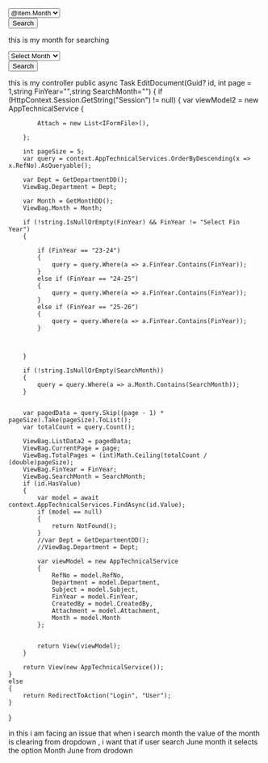 <form asp-action="EditDocument" method="get">
    <div class="col-sm-2">
        <select class="form-control form-control-sm custom-select" name="SearchMonth">
            <option value="">Select Month</option>
            @foreach (var item in ViewBag.Month as List<MonthDD>)
            {
                <option value="@item.Month" selected="@(item.Month == ViewBag.SearchMonth ? "selected" : null)">
                    @item.Month
                </option>
            }
        </select>
    </div>
    <div class="col-sm-2">
        <button type="submit" class="btn btn-primary">Search</button>
    </div>
</form>




this is my month for searching 
<form asp-action="EditDocument" method="get">
<div class="col-sm-2">
	<select class="form-control form-control-sm custom-select" name="SearchMonth">
		<option value="">Select Month</option>
		@foreach (var item in @ViewBag.Month as List<MonthDD>)
		{
			<option value="@item.Month">@item.Month</option>
		}
	</select>
</div>
<div class="col-sm-2">
	<button type="submit" class="btn btn-primary">Search</button>
</div>
</form>

this is my controller 
public async Task<IActionResult> EditDocument(Guid? id, int page = 1,string FinYear="",string SearchMonth="")
{
	if (HttpContext.Session.GetString("Session") != null)
	{
		var viewModel2 = new AppTechnicalService
		{

			Attach = new List<IFormFile>(),

		};

		int pageSize = 5;
		var query = context.AppTechnicalServices.OrderByDescending(x => x.RefNo).AsQueryable();

        var Dept = GetDepartmentDD();
        ViewBag.Department = Dept;

        var Month = GetMonthDD();
        ViewBag.Month = Month;

        if (!string.IsNullOrEmpty(FinYear) && FinYear != "Select Fin Year")
		{

			if (FinYear == "23-24")
			{
				query = query.Where(a => a.FinYear.Contains(FinYear));
			}
			else if (FinYear == "24-25")
			{
				query = query.Where(a => a.FinYear.Contains(FinYear));
			}
			else if (FinYear == "25-26")
			{
				query = query.Where(a => a.FinYear.Contains(FinYear));
			}



		}

		if (!string.IsNullOrEmpty(SearchMonth))
		{
			query = query.Where(a => a.Month.Contains(SearchMonth));
		}


		var pagedData = query.Skip((page - 1) * pageSize).Take(pageSize).ToList();
		var totalCount = query.Count();

		ViewBag.ListData2 = pagedData;
		ViewBag.CurrentPage = page;
		ViewBag.TotalPages = (int)Math.Ceiling(totalCount / (double)pageSize);
		ViewBag.FinYear = FinYear;
		ViewBag.SearchMonth = SearchMonth;
		if (id.HasValue)
		{
			var model = await context.AppTechnicalServices.FindAsync(id.Value);
			if (model == null)
			{
				return NotFound();
			}
			//var Dept = GetDepartmentDD();
			//ViewBag.Department = Dept;

			var viewModel = new AppTechnicalService
			{
				RefNo = model.RefNo,
				Department = model.Department,
				Subject = model.Subject,
				FinYear = model.FinYear,
				CreatedBy = model.CreatedBy,
				Attachment = model.Attachment,
				Month = model.Month
			};


			return View(viewModel);
		}

		return View(new AppTechnicalService());
	}
	else
	{
		return RedirectToAction("Login", "User");
	}
}

in this i am facing an issue that when i search month the value of the month is clearing from dropdown , i want that if user search June month it selects the option Month June from drodown
